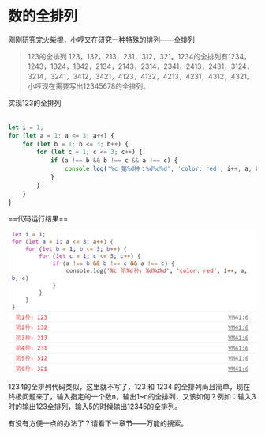 # 数的全排列

刚刚研究完火柴棍，小哼又在研究一种特殊的排列——全排列

> 123的全排列 123，132，213，231，312，321。1234的全排列有1234，1243，1324，1342，2134，2143，2314，2341，2413，2431，3124，3214，3241，3412，3421，4123，4132，4213，4231，4312，4321。小哼现在需要写出12345678的全排列。

实现123的全排列

```javascript

let i = 1;
for (let a = 1; a <= 3; a++) {
    for (let b = 1; b <= 3; b++) {
        for (let c = 1; c <= 3; c++) {
            if (a !== b && b !== c && a !== c) {
                console.log('%c 第%d种：%d%d%d', 'color: red', i++, a, b, c)
            }
        }
    }
}

```

==代码运行结果==

![123的全排列运行结果](../../images/class3/quanpailie.png)

1234的全排列代码类似，这里就不写了，123 和 1234 的全排列尚且简单，现在终极问题来了，输入指定的一个数n，输出1~n的全排列，又该如何？例如：输入3时的输出123全排列，输入5的时候输出12345的全排列。

有没有方便一点的办法了？请看下一章节——万能的搜索。
